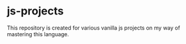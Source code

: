 # js-projects
This repository is created for various vanilla js projects on my way of mastering this language.

